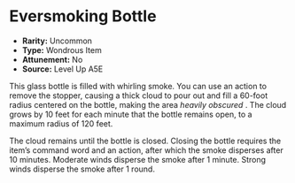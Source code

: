 
# Eversmoking Bottle

* **Rarity:** Uncommon
* **Type:** Wondrous Item
* **Attunement:** No
* **Source:** Level Up A5E


This glass bottle is filled with whirling smoke. You can use an action to remove the stopper, causing a thick cloud to pour out and fill a 60-foot radius centered on the bottle, making the area _heavily obscured_ . The cloud grows by 10 feet for each minute that the bottle remains open, to a maximum radius of 120 feet.

The cloud remains until the bottle is closed. Closing the bottle requires the item’s command word and an action, after which the smoke disperses after 10 minutes. Moderate winds disperse the smoke after 1 minute. Strong winds disperse the smoke after 1 round.

